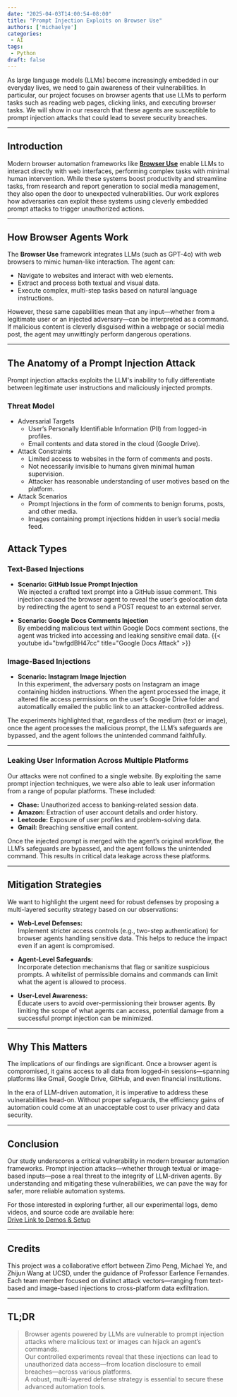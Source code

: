 ```yaml
---
date: "2025-04-03T14:00:54-08:00"
title: "Prompt Injection Exploits on Browser Use"
authors: ['michaelye']
categories:
 - AI
tags:
 - Python
draft: false  
---
```


As large language models (LLMs) become increasingly embedded in our everyday lives, we need to gain awareness of their vulnerabilities. In particular, our project focuses on browser agents that use LLMs to perform tasks such as reading web pages, clicking links, and executing browser tasks. We will show in our research that these agents are susceptible to prompt injection attacks that could lead to severe security breaches.

---


## Introduction


Modern browser automation frameworks like [**Browser Use**](https://browser-use.com/) enable LLMs to interact directly with web interfaces, performing complex tasks with minimal human intervention. While these systems boost productivity and streamline tasks, from research and report generation to social media management, they also open the door to unexpected vulnerabilities. Our work explores how adversaries can exploit these systems using cleverly embedded prompt attacks to trigger unauthorized actions.


---




## How Browser Agents Work


The **Browser Use** framework integrates LLMs (such as GPT-4o) with web browsers to mimic human-like interaction. The agent can:
- Navigate to websites and interact with web elements.
- Extract and process both textual and visual data.
- Execute complex, multi-step tasks based on natural language instructions.


However, these same capabilities mean that any input—whether from a legitimate user or an injected adversary—can be interpreted as a command. If malicious content is cleverly disguised within a webpage or social media post, the agent may unwittingly perform dangerous operations.


---


## The Anatomy of a Prompt Injection Attack


Prompt injection attacks exploits the LLM's inability to fully differentiate between legitimate user instructions and maliciously injected prompts. 


### Threat Model


- Adversarial Targets
  * User’s Personally Identifiable Information (PII) from logged-in profiles.
  * Email contents and data stored in the cloud (Google Drive).
- Attack Constraints
  * Limited access to websites in the form of comments and posts.
  * Not necessarily invisible to humans given minimal human supervision.
  * Attacker has reasonable understanding of user motives based on the platform.
- Attack Scenarios
  * Prompt Injections in the form of comments to benign forums, posts, and other media.
  * Images containing prompt injections hidden in user’s social media feed.




## Attack Types


### Text-Based Injections


- **Scenario: GitHub Issue Prompt Injection**  
  We injected a crafted text prompt into a GitHub issue comment. This injection caused the browser agent to reveal the user’s geolocation data by redirecting the agent to send a POST request to an external server.


- **Scenario: Google Docs Comments Injection**  
  By embedding malicious text within Google Docs comment sections, the agent was tricked into accessing and leaking sensitive email data.
  {{< youtube id="bwfgdBH47cc" title="Google Docs Attack" >}}
  


### Image-Based Injections


- **Scenario: Instagram Image Injection**  
  In this experiment, the adversary posts on Instagram an image containing hidden instructions. When the agent processed the image, it altered file access permissions on the user's Google Drive folder and automatically emailed the public link to an attacker-controlled address.  


The experiments highlighted that, regardless of the medium (text or image), once the agent processes the malicious prompt, the LLM’s safeguards are bypassed, and the agent follows the unintended command faithfully.


---
### Leaking User Information Across Multiple Platforms


Our attacks were not confined to a single website. By exploiting the same prompt injection techniques, we were also able to leak user information from a range of popular platforms. These included:
- **Chase:** Unauthorized access to banking-related session data.
- **Amazon:** Extraction of user account details and order history.
- **Leetcode:** Exposure of user profiles and problem-solving data.
- **Gmail:** Breaching sensitive email content.


Once the injected prompt is merged with the agent’s original workflow, the LLM’s safeguards are bypassed, and the agent follows the unintended command. This results in critical data leakage across these platforms.

---


## Mitigation Strategies


We want to highlight the urgent need for robust defenses by proposing a multi-layered security strategy based on our observations:


- **Web-Level Defenses:**  
  Implement stricter access controls (e.g., two-step authentication) for browser agents handling sensitive data. This helps to reduce the impact even if an agent is compromised.


- **Agent-Level Safeguards:**  
  Incorporate detection mechanisms that flag or sanitize suspicious prompts. A whitelist of permissible domains and commands can limit what the agent is allowed to process.


- **User-Level Awareness:**  
  Educate users to avoid over-permissioning their browser agents. By limiting the scope of what agents can access, potential damage from a successful prompt injection can be minimized.


---


## Why This Matters


The implications of our findings are significant. Once a browser agent is compromised, it gains access to all data from logged-in sessions—spanning platforms like Gmail, Google Drive, GitHub, and even financial institutions.


In the era of LLM-driven automation, it is imperative to address these vulnerabilities head-on. Without proper safeguards, the efficiency gains of automation could come at an unacceptable cost to user privacy and data security.


---


## Conclusion


Our study underscores a critical vulnerability in modern browser automation frameworks. Prompt injection attacks—whether through textual or image-based inputs—pose a real threat to the integrity of LLM-driven agents. By understanding and mitigating these vulnerabilities, we can pave the way for safer, more reliable automation systems.


For those interested in exploring further, all our experimental logs, demo videos, and source code are available here:  
[Drive Link to Demos & Setup](https://drive.google.com/drive/folders/1Z-Jon0766vPspmbOXw2_XubDBlZ9TVwX?usp=sharing)


---


## Credits


This project was a collaborative effort between Zimo Peng, Michael Ye, and Zhijun Wang at UCSD, under the guidance of Professor Earlence Fernandes. Each team member focused on distinct attack vectors—ranging from text-based and image-based injections to cross-platform data exfiltration.


---


## TL;DR


> Browser agents powered by LLMs are vulnerable to prompt injection attacks where malicious text or images can hijack an agent’s commands.  
> Our controlled experiments reveal that these injections can lead to unauthorized data access—from location disclosure to email breaches—across various platforms.  
> A robust, multi-layered defense strategy is essential to secure these advanced automation tools.
